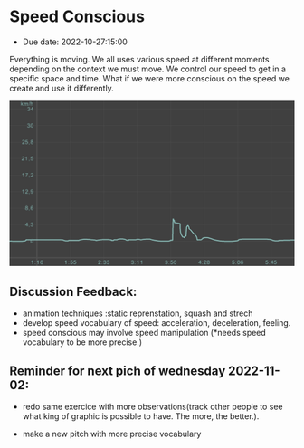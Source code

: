 # Speed Conscious
- Due date: 2022-10-27:15:00

Everything is moving. We all uses various speed at different moments depending on the context we must move. We control our speed to get in a specific space and time. What if we were more conscious on the speed we create and use it differently.

![mySpeed](images/IMG_20221027_145021.jpg)



## Discussion Feedback:

- animation techniques :static reprenstation, squash and strech 
- develop speed vocabulary of speed: acceleration, deceleration, feeling.
- speed conscious may involve speed manipulation (*needs speed vocabulary to be more precise.)


## Reminder for next pich of wednesday 2022-11-02:
- redo same exercice with more observations(track other people to see what king of graphic is possible to have. The more, the better.).

- make a new pitch with more precise vocabulary

